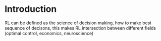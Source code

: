 # Introduction
RL can be defined as the science of decision making, how to make best sequence of decisons, this makes RL intersection between different fields (optimal control, economics, neuroscience)
